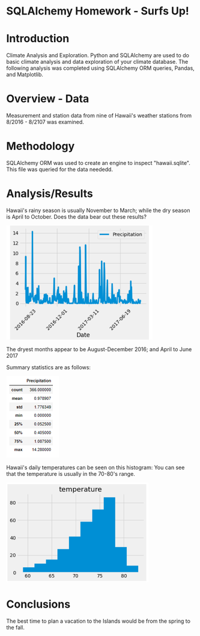 # SQLAlchemy Homework - Surfs Up!

# Introduction
Climate Analysis and Exploration. 
Python and SQLAlchemy are used to do basic climate analysis and data exploration of your climate database. The following analysis was completed using SQLAlchemy ORM queries, Pandas, and Matplotlib.
# Overview - Data
Measurement and station data from nine of Hawaii's weather stations from 8/2016 - 8/2107 was examined.
# Methodology
SQLAlchemy ORM was used to create an engine to inspect "hawaii.sqlite". This file was queried for the data neededd.
# Analysis/Results
Hawaii's rainy season is usually November to March; while the dry season is April to October. Does the data bear out these results?

![precipitation_graph](precip_graph.PNG)

The dryest months appear to be August-December 2016; and April to June 2017

Summary statistics are as follows:

![stat_table](summary_stat.PNG)

Hawaii's daily temperatures can be seen on this histogram:
You can see that the temperature is usually in the 70-80's range.

![histogram](temp_histogram.PNG)

# Conclusions
The best time to plan a vacation to the Islands would be from the spring to the fall.

